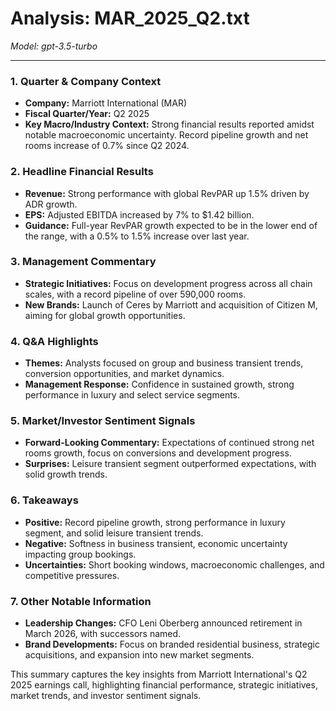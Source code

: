 # Analysis: MAR_2025_Q2.txt

*Model: gpt-3.5-turbo*

---

### 1. Quarter & Company Context
- **Company:** Marriott International (MAR)
- **Fiscal Quarter/Year:** Q2 2025
- **Key Macro/Industry Context:** Strong financial results reported amidst notable macroeconomic uncertainty. Record pipeline growth and net rooms increase of 0.7% since Q2 2024.

### 2. Headline Financial Results
- **Revenue:** Strong performance with global RevPAR up 1.5% driven by ADR growth.
- **EPS:** Adjusted EBITDA increased by 7% to $1.42 billion.
- **Guidance:** Full-year RevPAR growth expected to be in the lower end of the range, with a 0.5% to 1.5% increase over last year.

### 3. Management Commentary
- **Strategic Initiatives:** Focus on development progress across all chain scales, with a record pipeline of over 590,000 rooms.
- **New Brands:** Launch of Ceres by Marriott and acquisition of Citizen M, aiming for global growth opportunities.

### 4. Q&A Highlights
- **Themes:** Analysts focused on group and business transient trends, conversion opportunities, and market dynamics.
- **Management Response:** Confidence in sustained growth, strong performance in luxury and select service segments.

### 5. Market/Investor Sentiment Signals
- **Forward-Looking Commentary:** Expectations of continued strong net rooms growth, focus on conversions and development progress.
- **Surprises:** Leisure transient segment outperformed expectations, with solid growth trends.

### 6. Takeaways
- **Positive:** Record pipeline growth, strong performance in luxury segment, and solid leisure transient trends.
- **Negative:** Softness in business transient, economic uncertainty impacting group bookings.
- **Uncertainties:** Short booking windows, macroeconomic challenges, and competitive pressures.

### 7. Other Notable Information
- **Leadership Changes:** CFO Leni Oberberg announced retirement in March 2026, with successors named.
- **Brand Developments:** Focus on branded residential business, strategic acquisitions, and expansion into new market segments.

This summary captures the key insights from Marriott International's Q2 2025 earnings call, highlighting financial performance, strategic initiatives, market trends, and investor sentiment signals.
